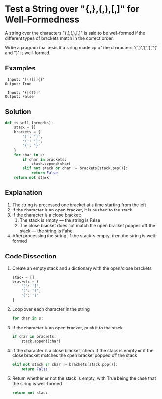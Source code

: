 # Test a String over "{,},(,),[,]" for Well-Formedness
A string over the characters "{,},(,),[,]" is said to be well-formed if the different types of brackets match in the correct order.

Write a program that tests if a string made up of the characters '(',')','[',']',"{' and "}' is well-formed.

## Examples
```
 Input: '[()[]]{}'
Output: True

 Input: '{[{}}]'
Output: False
```

## Solution
```python
def is_well_formed(s):
    stack = []
    brackets = {
        '[': ']',
        '(': ')',
        '{': '}'
    }
    for char in s:
        if char in brackets:
            stack.append(char)
        elif not stack or char != brackets[stack.pop()]:
            return False
    return not stack
```

## Explanation
1. The string is processed one bracket at a time starting from the left
2. If the character is an open bracket, it is pushed to the stack
3. If the character is a close bracket:
    1. The stack is empty &mdash; the string is False
    2. The close bracket does not match the open bracket popped off the stack &mdash; the string is False
4. After processing the string, if the stack is empty, then the string is well-formed

## Code Dissection
1. Create an empty stack and a dictionary with the open/close brackets
    ```python
    stack = []
    brackets = {
        '[': ']',
        '(': ')',
        '{': '}'
    }
    ```
2. Loop over each character in the string
    ```python
    for char in s:
    ```
3. If the character is an open bracket, push it to the stack
    ```python
    if char in brackets:
        stack.append(char)
    ```
4. If the character is a close bracket, check if the stack is empty or if the close bracket matches the open bracket popped off the stack
    ```python
    elif not stack or char != brackets[stack.pop()]:
        return False
    ```
5. Return whether or not the stack is empty, with True being the case that the string is well-formed
    ```python
    return not stack
    ```
